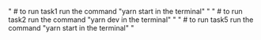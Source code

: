 " # to run task1 run the command "yarn start in the terminal" "
" # to run task2 run the command "yarn dev in the terminal" "
" # to run task5 run the command "yarn start in the terminal" "
